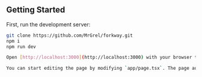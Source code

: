 

## Getting Started

First, run the development server:

```bash
git clone https://github.com/MrGrel/forkway.git
npm i
npm run dev

Open [http://localhost:3000](http://localhost:3000) with your browser to see the result.

You can start editing the page by modifying `app/page.tsx`. The page auto-updates as you edit the file.

